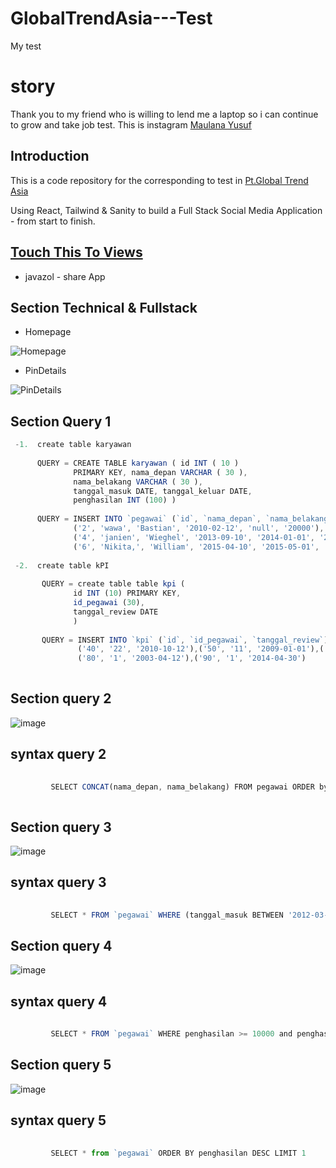 # GlobalTrendAsia---Test
My test

# story 
Thank you to my friend who is willing 
to lend me a laptop so i can continue 
to grow and take job test.
This is instagram [Maulana Yusuf](https://instagram.com/mhaul19?utm_medium=copy_link) 

## Introduction  
This is a code repository for the corresponding to test in [Pt.Global Trend Asia](https://www.globaltrendasia.com)

Using React, Tailwind & Sanity to build a Full Stack Social Media Application - from start to finish.

## [Touch This To Views](https://javazolshare.netlify.app/login)
- javazol - share App

## Section Technical & Fullstack 

- Homepage

![Homepage](https://user-images.githubusercontent.com/55181621/147916899-aa74c249-935e-4fab-8f55-6cea0b91013b.png)

- PinDetails

![PinDetails](https://user-images.githubusercontent.com/55181621/147917065-db10471d-48a9-4e87-9251-33dcf8ad7abb.png)


## Section Query 1

```javascript
 -1.  create table karyawan     
                                
      QUERY = CREATE TABLE karyawan ( id INT ( 10 ) 
              PRIMARY KEY, nama_depan VARCHAR ( 30 ),
              nama_belakang VARCHAR ( 30 ), 
              tanggal_masuk DATE, tanggal_keluar DATE,
              penghasilan INT (100) )
              
      QUERY = INSERT INTO `pegawai` (`id`, `nama_depan`, `nama_belakang`, `tanggal_masuk`, `tanggal_keluar`, `penghasilan`) VALUES 
              ('2', 'wawa', 'Bastian', '2010-02-12', 'null', '20000'), ('3', 'Pevita', 'Pierce', '2012-03-14', 'null', '30000'), 
              ('4', 'janien', 'Wieghel', '2013-09-10', '2014-01-01', '20000'), ('5', 'Lucinta', 'Luna', '2013-09-10', 'null', '20000'), 
              ('6', 'Nikita,', 'William', '2015-04-10', '2015-05-01', '60000')
              
 -2.  create table kPI
   
       QUERY = create table table kpi (
              id INT (10) PRIMARY KEY,
              id_pegawai (30),
              tanggal_review DATE
              )
              
       QUERY = INSERT INTO `kpi` (`id`, `id_pegawai`, `tanggal_review`) VALUES ('20', '2', '2016-04-12'),('30', '10', '2015-02-13'), 
               ('40', '22', '2010-10-12'),('50', '11', '2009-01-01'),('60', '12', '2009-03-03'),('70', '13', '2008-12-01'),
               ('80', '1', '2003-04-12'),('90', '1', '2014-04-30')      
         
```    
## Section query 2

![image](https://user-images.githubusercontent.com/55181621/147935590-9856fb2d-cba8-456f-90e1-fe4672dec812.png)

## syntax query 2

```javascript
         
         SELECT CONCAT(nama_depan, nama_belakang) FROM pegawai ORDER by nama_belakang ASC ,nama_depan DESC
         
```

## Section query 3

![image](https://user-images.githubusercontent.com/55181621/147939894-0f4f985b-33a3-4323-b839-6588a37dbc78.png)


## syntax query 3

```javascript
         
         SELECT * FROM `pegawai` WHERE (tanggal_masuk BETWEEN '2012-03-14' AND '2015-04-10')         
```


## Section query 4

![image](https://user-images.githubusercontent.com/55181621/147941105-f42b063c-f456-4e65-b8be-2d73f1867dc3.png)


## syntax query 4

```javascript
         
         SELECT * FROM `pegawai` WHERE penghasilan >= 10000 and penghasilan <= 60000 order by penghasilan DESC       
```

## Section query 5

![image](https://user-images.githubusercontent.com/55181621/147946510-97edc064-de5c-4b4e-b898-4ff100bf0a9a.png)



## syntax query 5

```javascript
         
         SELECT * from `pegawai` ORDER BY penghasilan DESC LIMIT 1      
```





